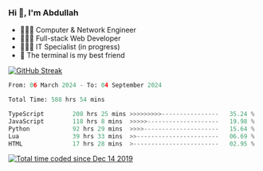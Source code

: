 <h3>Hi 👋, I'm Abdullah</h3>

- 👷🏼‍♂️ Computer & Network Engineer
- 👨🏻‍💻 Full-stack Web Developer
- 👨🏻‍💻 IT Specialist (in progress)
- 🖤 The terminal is my best friend

[![GitHub Streak](https://streak-stats.demolab.com?user=al3bad&theme=transparent&date_format=j%20M%5B%20Y%5D)](https://git.io/streak-stats)

<!--START_SECTION:waka-->

```python
From: 06 March 2024 - To: 04 September 2024

Total Time: 588 hrs 54 mins

TypeScript        208 hrs 25 mins >>>>>>>>>----------------   35.24 %
JavaScript        118 hrs 8 mins  >>>>>--------------------   19.98 %
Python            92 hrs 29 mins  >>>>---------------------   15.64 %
Lua               39 hrs 33 mins  >>-----------------------   06.69 %
HTML              17 hrs 28 mins  >------------------------   02.95 %
```

<!--END_SECTION:waka-->

<p>
  <a href="https://wakatime.com/@ce2a2aac-0d6b-4d65-b864-8a4bcaf12967"><img src="https://wakatime.com/badge/user/ce2a2aac-0d6b-4d65-b864-8a4bcaf12967.svg" alt="Total time coded since Dec 14 2019" /></a>
</p>
